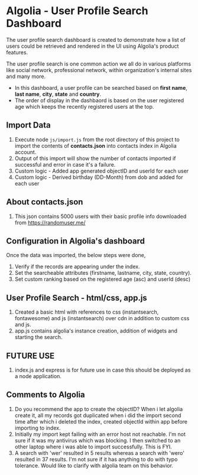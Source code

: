 # Algolia - User Profile Search Dashboard
The user profile search dashboard is created to demonstrate how a list of users could be retrieved and rendered in the UI using Algolia's product features.

The user profile search is one common action we all do in various platforms like social network, professional network, within organization's internal sites and many more.
- In this dashboard, a user profile can be searched based on **first name**, **last name**, **city**, **state** and **country**.
- The order of display in the dashbaord is based on the user registered age which keeps the recently registered users at the top.


## Import Data
1. Execute node `js/import.js` from the root directory of this project to import the contents of **contacts.json** into contacts index in Algolia account.
2. Output of this import will show the number of contacts imported if successful and error in case it's a failure.
3. Custom logic - Added app generated objectID and userId for each user
4. Custom logic - Derived birthday (DD-Month) from dob and added for each user


## About contacts.json
1. This json contains 5000 users with their basic profile info downloaded from https://randomuser.me/


## Configuration in Algolia's dashboard
Once the data was imported, the below steps were done,
1. Verify if the records are appearing under the index.
2. Set the searcheable attributes (firstname, lastname, city, state, country).
3. Set custom ranking based on the registered age (asc) and userId (desc)


## User Profile Search - html/css, app.js
1. Created a basic html with references to css (instantsearch, fontawesome) and js (instantsearch) over cdn in addition to custom css and js.
2. app.js contains algolia's instance creation, addition of widgets and starting the search.


## FUTURE USE
1. index.js and express is for future use in case this should be deployed as a node application.


## Comments to Algolia
1. Do you recommend the app to create the objectID? When i let algolia create it, all my records got duplicated when i did the import second time after which i deleted the index, created objectId within app before importing to index.
2. Initially my import kept failing with an error host not reachable. I'm not sure if it was my antivirus which was blocking. I then switched to an other laptop where i was able to import successfully. This is FYI.
3. A search with 'wer' resulted in 5 results whereas a search with 'wero' resulted in 37 results. I'm not sure if it has anything to do with typo tolerance. Would like to clarify with algolia team on this behavior.